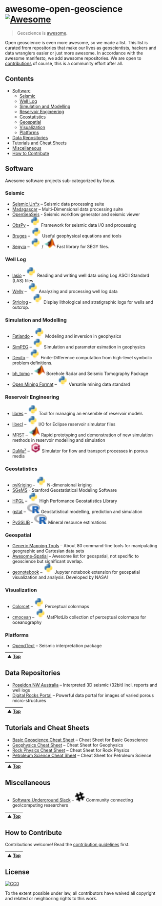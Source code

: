 # awesome-open-geoscience [![Awesome](https://cdn.rawgit.com/sindresorhus/awesome/d7305f38d29fed78fa85652e3a63e154dd8e8829/media/badge.svg)](https://github.com/sindresorhus/awesome)

> Geoscience is [awesome](awesome.md). 

Open geoscience is even more awesome, so we made a list. This list is curated from repositories that make our lives as geoscientists, hackers and data wranglers easier or just more awesome. In accordance with the awesome manifesto, we add awesome repositories. We are open to [contributions](contributing.md) of course, this is a community effort after all.

## Contents

- [Software](#software)
    - [Seismic](#seismic)
    - [Well Log](#well-log)
    - [Simulation and Modelling](#simulation-and-modelling)
    - [Reservoir Engineering](#reservoir-engineering)
    - [Geostatistics](#geostatistics)
    - [Geospatial](#geospatial)
    - [Visualization](#visualization)
    - [Platforms](#platforms)
- [Data Repositories](#data-repositories)
- [Tutorials and Cheat Sheets](#tutorials-and-cheat-sheets)
- [Miscellaneous](#miscellaneous)
- [How to Contribute](#how-to-contribute)


## Software
Awesome software projects sub-categorized by focus.

### Seismic
- [Seismic Un\*x](https://github.com/JohnWStockwellJr/SeisUnix) – Seismic data processing suite
- [Madagascar](http://www.ahay.org) – Multi-Dimensional data processing suite
- [OpenSeaSeis](https://github.com/JohnWStockwellJr/OpenSeaSeis) - Seismic workflow generator and seismic viewer
- [ObsPy](https://github.com/obspy/obspy/wiki) – ![Python](media/icon/python.svg) Framework for seismic data I/O and processing
- [Bruges](https://github.com/agile-geoscience/bruges/tree/master/bruges) – ![Python](media/icon/python.svg) Useful geophysical equations and tools
- [Segyio](https://github.com/Statoil/segyio) – ![Python](media/icon/python.svg) / ![matlab](media/icon/matlab.svg) Fast library for SEGY files.
### Well Log
- [lasio](https://github.com/kinverarity1/lasio/) – ![Python](media/icon/python.svg) Reading and writing well data using Log ASCII Standard (LAS) files
- [Welly](https://github.com/agile-geoscience/welly) – ![Python](media/icon/python.svg) Analyzing and processing well log data
- [Striplog](https://github.com/agile-geoscience/striplog) – ![Python](media/icon/python.svg) Display lithological and stratigraphic logs for wells and outcrop.
### Simulation and Modelling
- [Fatiando](http://www.fatiando.org/) – ![Python](media/icon/python.svg) Modeling and inversion in geophysics
- [SimPEG](http://simpeg.xyz) – ![Python](media/icon/python.svg) Simulation and parameter esimation in geophysics
- [Devito](http://www.opesci.org/devito-public) – ![Python](media/icon/python.svg) Finite-Difference computation from high-level symbolic problem definitions.
- [bh_tomo](https://github.com/groupeLIAMG/bh_tomo) – ![matlab](media/icon/matlab.svg) Borehole Radar and Seismic Tomography Package
- [Open Mining Format](http://omf.readthedocs.io/en/latest/index.html) – ![Python](media/icon/python.svg) Versatile mining data standard
### Reservoir Engineering
- [libres](https://github.com/Statoil/libres) – ![Python](media/icon/python.svg) Tool for managing an ensemble of reservoir models
- [libecl](https://github.com/Statoil/libecl) – ![Python](media/icon/python.svg) I/O for Eclipse reservoir simulator files 
- [MRST](http://www.sintef.no/projectweb/mrst) – ![matlab](media/icon/matlab.svg) Rapid prototyping and demonstration of new simulation methods in reservoir modelling and simulation
- [DuMu<sup>x</sup>](http://www.dumux.org) – ![C++](media/icon/cplusplus.svg) Simulator for flow and transport processes in porous media
### Geostatistics
- [pyKriging](https://github.com/capaulson/pyKriging) – ![Python](media/icon/python.svg) N-dimensional kriging
- [SGeMS](http://sgems.sourceforge.net/) - Stanford  Geostatistical Modeling Software
- [HPGL](https://github.com/hpgl/hpgl) – ![Python](media/icon/python.svg) High Perfomance Geostatistics Library 
- [gstat](https://github.com/edzer/gstat/) – ![Python](media/icon/r.svg) Geostatistical modelling, prediction and simulation 
- [PyGSLIB](https://opengeostat.github.io/pygslib/index.html) - ![Python](media/icon/r.svg) Mineral resource estimations
### Geospatial
- [Generic Mapping Tools](http://gmt.soest.hawaii.edu/) – About 80 command-line tools for manipulating geographic and Cartesian data sets
- [Awesome-Spatial](https://github.com/RoboDonut/awesome-spatial) – Awesome list for geospatial, not specific to geoscience but significant overlap.
- [geonotebook](https://github.com/OpenGeoscience/geonotebook) – ![Python](media/icon/python.svg) Jupyter notebook extension for geospatial visualization and analysis. Developed by NASA!
### Visualization
- [Colorcet](https://bokeh.github.io/colorcet/)  – ![Python](media/icon/python.svg) Perceptual colormaps 
- [cmocean](http://matplotlib.org/cmocean/) – ![Python](media/icon/python.svg) MatPlotLib collection of perceptual colormaps for oceanography 
### Platforms
- [OpendTect](https://dgbes.com/index.php/software#free) – Seismic interpretation package

| ▲ [Top](#awesome-open-geoscience-) |
| --- |

## Data Repositories
- [Poseidon NW Australia](https://drive.google.com/drive/folders/0B7brcf-eGK8Cbk9ueHA0QUU4Zjg) – Interpreted 3D seismic (32bit) incl. reports and well logs
- [Digital Rocks Portal](https://www.digitalrocksportal.org/) – Powerful data portal for images of varied porous micro-structures

| ▲ [Top](#awesome-open-geoscience-) |
| --- |

## Tutorials and Cheat Sheets

- [Basic Geoscience Cheat Sheet](https://static.squarespace.com/static/549dcda5e4b0a47d0ae1db1e/54a06d6ee4b0d158ed95f696/54a06d6fe4b0d158ed95fff0/1295033898443/Cheatsheet_basic.pdf) – Cheat Sheet for Basic Geoscience
- [Geophysics Cheat Sheet](https://static.squarespace.com/static/549dcda5e4b0a47d0ae1db1e/54a06d6ee4b0d158ed95f696/54a06d70e4b0d158ed9603f5/1350658645407/Cheatsheet_geophysics.pdf) – Cheat Sheet for Geophysics
- [Rock Physics Cheat Sheet](https://static.squarespace.com/static/549dcda5e4b0a47d0ae1db1e/54a06d6ee4b0d158ed95f696/54a06d6fe4b0d158ed960042/1374593568367/Cheatsheet_Rock_Physics.pdf) –  Cheat Sheet for Rock Physics
- [Petroleum Science Cheat Sheet](https://static.squarespace.com/static/549dcda5e4b0a47d0ae1db1e/54a06d6ee4b0d158ed95f696/54a06d6fe4b0d158ed96019e/1323808738753/Cheatsheet_petroleum.pdf) – Cheat Sheet for Petroleum Science

| ▲ [Top](#awesome-open-geoscience-) |
| --- |

## Miscellaneous

- [Software Underground Slack](https://softwareunderground.org/) – ![slack](media/icon/slack.svg) Community connecting geo\computing researchers

| ▲ [Top](#awesome-open-geoscience-) |
| --- |

## How to Contribute

Contributions welcome! Read the [contribution guidelines](contributing.md) first.

| ▲ [Top](#awesome-open-geoscience-) |
| --- |

## License

[![CC0](http://mirrors.creativecommons.org/presskit/buttons/88x31/svg/cc-zero.svg)](http://creativecommons.org/publicdomain/zero/1.0)

To the extent possible under law, all contributors have waived all copyright and
related or neighboring rights to this work.
